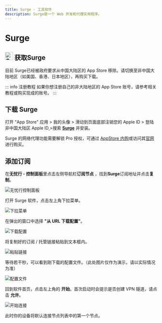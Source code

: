 ```yaml
---
title: Surge - 工具软件
description: Surge是一个 Web 开发和代理实用程序。
---
```


# Surge

## <img src="/Jego/images/image_spaces_2FtaiByLw8cj0IZKJTlaiM_2Fuploads_2FoBLta0TNRbF6ARUAOFxW_2Fsurge_1.png" width="26" height="26" alt="Surge图标"> 获取Surge

目前 Surge已经被政府要求从中国大陆区的 App Store 移除。请切换至非中国大陆地区（如美国、香港、日本地区），再购买下载。

::: info 注册教程
如果你想注册自己的非大陆地区的 App Store 账号，请参考相关教程或购买现成的账号。
:::

## 下载 Surge

打开 "App Store" 应用 > 我的头像 > 滑动到页面底部注销您的 Apple ID > 登陆非中国大陆区 Apple ID[ ](https://apps.apple.com/us/app/quantumult-x/id1443988620)>搜索 [**Surge**](https://apps.apple.com/us/app/surge-3/id1442620678?ls=1) 并安装。

Surge 的网络代理功能需要解锁 Pro 授权，可通过 [AppStore 内购](https://apps.apple.com/us/app/surge-3/id1442620678?ls=1)或访问其[官网](https://nssurge.com/)进行购买。

## 添加订阅

在**无忧行 - 控制面板**里点击左侧导航栏**订阅节点** ，找到**Surge**订阅地址并点击**复制**。

<img src="/Jego/images/image_spaces_2FtaiByLw8cj0IZKJTlaiM_2Fuploads_2FIJSBJWhaXZhdze3wrTAj_2Fimage_2.png" alt="无忧行控制面板">

打开 Surge 软件，点击左上角下拉菜单。

<img src="/Jego/images/image_spaces_2FtaiByLw8cj0IZKJTlaiM_2Fuploads_2F6jHcOdya25R6pHIgZwf6_2Fimage_3.png" alt="下拉菜单">

在弹出的窗口中选择 **"从 URL 下载配置"**。

<img src="/Jego/images/image_spaces_2FtaiByLw8cj0IZKJTlaiM_2Fuploads_2FT8njkgrzxCyaNLCMBoqg_2Fimage_1.png" alt="下载配置">

将复制好的订阅 / 托管链接粘贴到文本框内。

<img src="/Jego/images/image_spaces_2FtaiByLw8cj0IZKJTlaiM_2Fuploads_2FlMOTPoPWRopqPazVmxsG_2Fimage_2.png" alt="粘贴链接">

等待若干秒，可以看到刚下载的配置文件。（此处图片仅作为演示，请以实际情况为准）

<img src="/Jego/images/image_spaces_2FtaiByLw8cj0IZKJTlaiM_2Fuploads_2F7Rpg9XgtFWEDdQwo5FJ2_2Fimage_3.png" alt="配置文件">

回到软件首页，点击左上角的 **开始**。首次启动时会提示是否创建 VPN 隧道，请点击 **允许**。

<img src="/Jego/images/image_spaces_2FtaiByLw8cj0IZKJTlaiM_2Fuploads_2Ft80CtVLqpyO2IboAxhnj_2Fimage_1.png" alt="开始连接">

此时你的设备将默认连接节点列表中的第一个节点。
